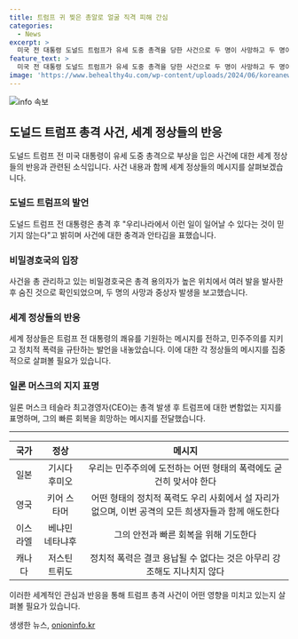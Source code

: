 ```yaml
---
title: 트럼프 귀 찢은 총알로 얼굴 직격 피해 간심
categories:
  - News
excerpt: >
  미국 전 대통령 도널드 트럼프가 유세 도중 총격을 당한 사건으로 두 명이 사망하고 두 명이 중상을 입은 것으로 알려졌다. 지원자에 대한 암살 시도로 여겨지는 이 사건은 비밀경호국이 빠르게 대응하여 용의자를 무력화한 것으로 전해졌다. 변호사인 일론 머스크는 트럼프에 대한 지지를 표명하며 빠른 회복을 바랐다. 다양한 국가 정상들은 트럼프의 안전과 쾌유를 기원하는 메시지를 전달했다. 이번 사건으로 미국의 정치적 폭력 문제가 다시한번 조명받고 있다.
feature_text: >
  미국 전 대통령 도널드 트럼프가 유세 도중 총격을 당한 사건으로 두 명이 사망하고 두 명이 중상을 입은 것으로 알려졌다. 지원자에 대한 암살 시도로 여겨지는 이 사건은 비밀경호국이 빠르게 대응하여 용의자를 무력화한 것으로 전해졌다. 변호사인 일론 머스크는 트럼프에 대한 지지를 표명하며 빠른 회복을 바랐다. 다양한 국가 정상들은 트럼프의 안전과 쾌유를 기원하는 메시지를 전달했다. 이번 사건으로 미국의 정치적 폭력 문제가 다시한번 조명받고 있다.
image: 'https://www.behealthy4u.com/wp-content/uploads/2024/06/koreanews.jpg'
---
```


<p><img src="https://www.behealthy4u.com/wp-content/uploads/2024/06/koreanews.jpg" alt="info 속보" /></p>

<h2 data-ke-size="size26">도널드 트럼프 총격 사건, 세계 정상들의 반응</h2>

<p data-ke-size="size16">도널드 트럼프 전 미국 대통령이 유세 도중 총격으로 부상을 입은 사건에 대한 세계 정상들의 반응과 관련된 소식입니다. 사건 내용과 함께 세계 정상들의 메시지를 살펴보겠습니다.</p>

<h3 data-ke-size="size24">도널드 트럼프의 발언</h3>

<p data-ke-size="size16">도널드 트럼프 전 대통령은 총격 후 "우리나라에서 이런 일이 일어날 수 있다는 것이 믿기지 않는다"고 밝히며 사건에 대한 충격과 안타김을 표했습니다.</p>

<h3 data-ke-size="size24">비밀경호국의 입장</h3>

<p data-ke-size="size16">사건을 총 관리하고 있는 비밀경호국은 총격 용의자가 높은 위치에서 여러 발을 발사한 후 숨진 것으로 확인되었으며, 두 명의 사망과 중상자 발생을 보고했습니다.</p>

<h3 data-ke-size="size24">세계 정상들의 반응</h3>

<p data-ke-size="size16">세계 정상들은 트럼프 전 대통령의 쾌유를 기원하는 메시지를 전하고, 민주주의를 지키고 정치적 폭력을 규탄하는 발언을 내놓았습니다. 이에 대한 각 정상들의 메시지를 집중적으로 살펴볼 필요가 있습니다.</p>

<h3 data-ke-size="size24">일론 머스크의 지지 표명</h3>

<p data-ke-size="size16">일론 머스크 테슬라 최고경영자(CEO)는 총격 발생 후 트럼프에 대한 변함없는 지지를 표명하며, 그의 빠른 회복을 희망하는 메시지를 전달했습니다.</p>

<hr data-ke-size="size16">

<table>
    <thead>
        <tr>
            <th style="text-align: center;">국가</th>
            <th style="text-align: center;">정상</th>
            <th style="text-align: center;">메시지</th>
        </tr>
    </thead>
    <tbody>
        <tr>
            <td style="text-align: center;">일본</td>
            <td style="text-align: center;">기시다 후미오</td>
            <td style="text-align: center;">우리는 민주주의에 도전하는 어떤 형태의 폭력에도 굳건히 맞서야 한다</td>
        </tr>
        <tr>
            <td style="text-align: center;">영국</td>
            <td style="text-align: center;">키어 스타머</td>
            <td style="text-align: center;">어떤 형태의 정치적 폭력도 우리 사회에서 설 자리가 없으며, 이번 공격의 모든 희생자들과 함께 애도한다</td>
        </tr>
        <tr>
            <td style="text-align: center;">이스라엘</td>
            <td style="text-align: center;">베냐민 네타냐후</td>
            <td style="text-align: center;">그의 안전과 빠른 회복을 위해 기도한다</td>
        </tr>
        <tr>
            <td style="text-align: center;">캐나다</td>
            <td style="text-align: center;">저스틴 트뤼도</td>
            <td style="text-align: center;">정치적 폭력은 결코 용납될 수 없다는 것은 아무리 강조해도 지나치지 않다</td>
        </tr>
    </tbody>
</table>

<p data-ke-size="size16">이러한 세계적인 관심과 반응을 통해 트럼프 총격 사건이 어떤 영향을 미치고 있는지 살펴볼 필요가 있습니다.</p>
생생한 뉴스, <a href="https://onioninfo.kr" rel="dofollow">onioninfo.kr</a>


